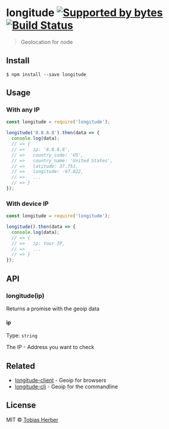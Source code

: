 # longitude [![Supported by bytes](http:/art.bytes.gq/badge.svg)](https://bytes.gq) [![Build Status](https://travis-ci.org/tobihrbr/longitude.svg?branch=master)](https://travis-ci.org/tobihrbr/longitude)

> Geolocation for node

## Install

```
$ npm install --save longitude
```

## Usage
### With any IP
```js
const longitude = require('longitude');

longitude('8.8.8.8').then(data => {
  console.log(data);
  // => {
  // =>   ip: '8.8.8.8',
  // =>   country_code: 'US',
  // =>   country_name: 'United States',
  // =>   latitude: 37.751,
  // =>   longitude: -97.822,
  // =>   ...
  // => }
});
```

### With device IP
```js
const longitude = require('longitude');

longitude().then(data => {
  console.log(data);
  // => {
  // =>   ip: Your IP,
  // =>   ...
  // => }
});
```

## API

### longitude(ip)
Returns a promise with the geoip data

#### ip

Type: `string`

The IP - Address you want to check

## Related
- [longitude-client](https://github.com/tobihrbr/longitude-client) - Geoip for browsers
- [longitude-cli](https://github.com/tobihrbr/longitude-cli) - Geoip for the commandline

## License

MIT © [Tobias Herber](https://tobihrbr.com)
